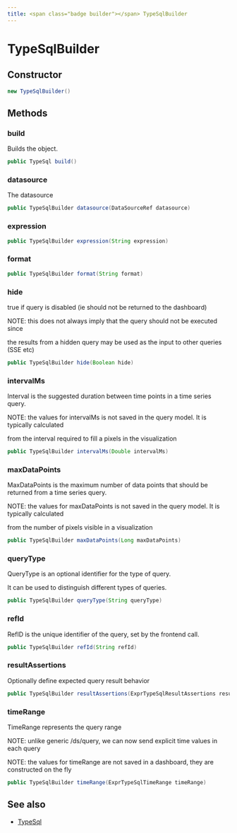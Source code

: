 ```yaml
---
title: <span class="badge builder"></span> TypeSqlBuilder
---
```

# <span class="badge builder"></span> TypeSqlBuilder

## Constructor

```java
new TypeSqlBuilder()
```
## Methods

### <span class="badge object-method"></span> build

Builds the object.

```java
public TypeSql build()
```

### <span class="badge object-method"></span> datasource

The datasource

```java
public TypeSqlBuilder datasource(DataSourceRef datasource)
```

### <span class="badge object-method"></span> expression

```java
public TypeSqlBuilder expression(String expression)
```

### <span class="badge object-method"></span> format

```java
public TypeSqlBuilder format(String format)
```

### <span class="badge object-method"></span> hide

true if query is disabled (ie should not be returned to the dashboard)

NOTE: this does not always imply that the query should not be executed since

the results from a hidden query may be used as the input to other queries (SSE etc)

```java
public TypeSqlBuilder hide(Boolean hide)
```

### <span class="badge object-method"></span> intervalMs

Interval is the suggested duration between time points in a time series query.

NOTE: the values for intervalMs is not saved in the query model.  It is typically calculated

from the interval required to fill a pixels in the visualization

```java
public TypeSqlBuilder intervalMs(Double intervalMs)
```

### <span class="badge object-method"></span> maxDataPoints

MaxDataPoints is the maximum number of data points that should be returned from a time series query.

NOTE: the values for maxDataPoints is not saved in the query model.  It is typically calculated

from the number of pixels visible in a visualization

```java
public TypeSqlBuilder maxDataPoints(Long maxDataPoints)
```

### <span class="badge object-method"></span> queryType

QueryType is an optional identifier for the type of query.

It can be used to distinguish different types of queries.

```java
public TypeSqlBuilder queryType(String queryType)
```

### <span class="badge object-method"></span> refId

RefID is the unique identifier of the query, set by the frontend call.

```java
public TypeSqlBuilder refId(String refId)
```

### <span class="badge object-method"></span> resultAssertions

Optionally define expected query result behavior

```java
public TypeSqlBuilder resultAssertions(ExprTypeSqlResultAssertions resultAssertions)
```

### <span class="badge object-method"></span> timeRange

TimeRange represents the query range

NOTE: unlike generic /ds/query, we can now send explicit time values in each query

NOTE: the values for timeRange are not saved in a dashboard, they are constructed on the fly

```java
public TypeSqlBuilder timeRange(ExprTypeSqlTimeRange timeRange)
```

## See also

 * <span class="badge object-type-class"></span> [TypeSql](./object-TypeSql.md)
